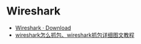 # Wireshark

- [Wireshark · Download](https://www.wireshark.org/download.html?aktime=1551312054)
- [wireshark怎么抓包、wireshark抓包详细图文教程](https://www.cnblogs.com/yhcreak/p/5911904.html)